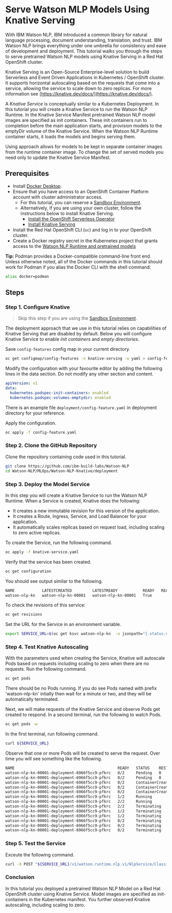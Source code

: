 # Serve Watson MLP Models Using Knative Serving 

With IBM Watson NLP, IBM introduced a common library for natural language processing, document understanding, translation, and trust. IBM Watson NLP brings everything under one umbrella for consistency and ease of development and deployment. This tutorial walks you through the steps to serve pretrained Watson NLP models using Knative Serving in a Red Hat OpenShift cluster.

Knative Serving is an Open-Source Enterprise-level solution to build Serverless and Event Driven Applications in Kubernetes / OpenShift cluster. It supports horizontal autoscaling based on the requests that come into a service, allowing the service to scale down to zero replicas. For more information see [https://knative.dev/docs/](https://knative.dev/docs/).

A *Knative Service* is conceptually similar to a Kubernetes Deployment. In this tutorial you will create a Knative Service to run the Watson NLP Runtime. In the Knative Service Manifest pretrained Watson NLP model images are specified as init containers. These init containers run to completion before the main application starts, and provision models to the emptyDir volume of the Knative Service. When the Watson NLP Runtime container starts, it loads the models and begins serving them.

Using approach allows for models to be kept in separate container images from the runtime container image. To change the set of served models you need only to update the Knative Service Manifest.

## Prerequisites

- Install [Docker Desktop](https://docs.docker.com/get-docker/).
- Ensure that you have access to an OpenShift Container Platform account with cluster administrator access. 
  - For this tutorial, you can reserve a [Sandbox Environment](https://github.com/ibm-build-lab/Watson-NLP/tree/main/MLOps/reserve-openshift-sandbox).
  - Alternatively, if you are using your own cluster, follow the instructions below to install Knative Serving.
    - [Install the OpenShift Serverless Operator](https://docs.openshift.com/container-platform/4.10/serverless/install/install-serverless-operator.html)
    - [Install Knative Serving](https://docs.openshift.com/container-platform/4.10/serverless/install/installing-knative-serving.html)
- Install the Red Hat OpenShift CLI (```oc```) and log in to your OpenShift cluster.
- Create a Docker registry secret in the Kubernetes project that grants access to the [Watson NLP Runtime and pretrained models](https://github.com/ibm-build-lab/Watson-NLP/blob/main/MLOps/access/README.md#kubernetes-and-openshift)

**Tip:** Podman provides a Docker-compatible command-line front end. Unless otherwise noted, all of the Docker commands in this tutorial should work for Podman if you alias the Docker CLI with the shell command:

```bash
alias docker=podman
```

## Steps

### Step 1. Configure Knative

> Skip this step if you are using the [Sandbox Environment](https://github.com/ibm-build-lab/Watson-NLP/tree/main/MLOps/reserve-openshift-sandbox).

The deployment approach that we use in this tutorial relies on capabilities of Knative Serving that are disabled by default. Below you will configure Knative Service to enable *init containers* and *empty directories*.

Save `config-features` config map in your current directory.

```sh
oc get configmap/config-features -n knative-serving -o yaml > config-feature.yaml

```

Modify the configuration with your favourite editor by adding the following lines in the data section. Do not modify any other section and content.

```yaml
apiVersion: v1
data:
  kubernetes.podspec-init-containers: enabled
  kubernetes.podspec-volumes-emptydir: enabled
```

There is an example file `deployment/config-feature.yaml` in deployment directory for your reference.

Apply the configuration.

```sh
oc apply -f config-feature.yaml 
```

### Step 2. Clone the GitHub Repository

Clone the repository containing code used in this tutorial.

```sh
git clone https://github.com/ibm-build-labs/Watson-NLP
cd Watson-NLP/MLOps/Watson-NLP-Knative/deployment
```

### Step 3. Deploy the Model Service

In this step you will create a Knative Service to run the Watson NLP Runtime. When a Service is created, Knative does the following:

- It creates a new immutable revision for this version of the application.
- It creates a Route, Ingress, Service, and Load Balancer for your application.
- It automatically scales replicas based on request load, including scaling to zero active replicas.

To create the Service, run the following command.

```sh
oc apply -f knative-service.yaml
```

Verify that the service has been created.
  
```sh
oc get configuration  
```
  
You should see output similar to the following.
  
```sh
NAME            LATESTCREATED         LATESTREADY           READY   REASON
watson-nlp-kn   watson-nlp-kn-00001   watson-nlp-kn-00001   True    
```
  
To check the revisions of this service:
  
```sh
oc get revisions 
```

Set the URL for the Service in an environment variable.
  
```sh
export SERVICE_URL=$(oc get ksvc watson-nlp-kn  -o jsonpath="{.status.url}")
```

### Step 4. Test Knative Autoscaling
  
With the parameters used when creating the Service, Knative will autoscale Pods based on requests including scaling to zero when there are no requests. Run the following command.

```sh
oc get pods
```

There should be no Pods running. If you do see Pods named with prefix 'watson-nlp-kn' intially then wait for a minute or two, and they will be  automatically terminated.

Next, we will make requests of the Knative Service and observe Pods get created to respond. In a second terminal, run the following to watch Pods.

```sh
oc get pods -w
```
  
 In the first terminal, run following command.
  
```sh
curl ${SERVICE_URL}
```
  
Observe that one or more Pods will be created to serve the request. Over time you will see something like the following.

```sh
NAME                                             READY   STATUS    RESTARTS   AGE
watson-nlp-kn-00001-deployment-6966f5cc9-pfkrc   0/2     Pending   0          0s
watson-nlp-kn-00001-deployment-6966f5cc9-pfkrc   0/2     Pending   0          0s
watson-nlp-kn-00001-deployment-6966f5cc9-pfkrc   0/2     ContainerCreating   0          0s
watson-nlp-kn-00001-deployment-6966f5cc9-pfkrc   0/2     ContainerCreating   0          1s
watson-nlp-kn-00001-deployment-6966f5cc9-pfkrc   0/2     ContainerCreating   0          1s
watson-nlp-kn-00001-deployment-6966f5cc9-pfkrc   1/2     Running             0          2s
watson-nlp-kn-00001-deployment-6966f5cc9-pfkrc   2/2     Running             0          30s
watson-nlp-kn-00001-deployment-6966f5cc9-pfkrc   2/2     Terminating         0          90s
watson-nlp-kn-00001-deployment-6966f5cc9-pfkrc   1/2     Terminating         0          110s
watson-nlp-kn-00001-deployment-6966f5cc9-pfkrc   1/2     Terminating         0          2m1s
watson-nlp-kn-00001-deployment-6966f5cc9-pfkrc   0/2     Terminating         0          2m1s
watson-nlp-kn-00001-deployment-6966f5cc9-pfkrc   0/2     Terminating         0          2m1s
watson-nlp-kn-00001-deployment-6966f5cc9-pfkrc   0/2     Terminating         0          2m1s
```

### Step 5. Test the Service

Exceute the following command.

```sh
curl -X POST "${SERVICE_URL}/v1/watson.runtime.nlp.v1/NlpService/ClassificationPredict" -H "accept: application/json" -H "grpc-metadata-mm-model-id: classification_ensemble-workflow_lang_en_tone-stock" -H "content-type: application/json" -d "{ \"rawDocument\": { \"text\": \"Watson nlp is awesome! works in knative\" }}"
```
  


### Conclusion

In this tutorial you deployed a pretrained Watson NLP Model on a Red Hat OpenShift cluster using Knative Service. Model images are specified as init-containers in the Kubernetes manifest. You further observed Knative autoscaling, including scaling to zero.
